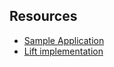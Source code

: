 ## Resources

* [Sample Application](http://docs.aws.amazon.com/sdk-for-java/v1/developer-guide/swf-hello.html)
* [Lift implementation](https://github.com/acquia/acquia-lift-web/tree/master/collection/tag-aws-flow/src/main/java/com/trucentric/awsflow)
